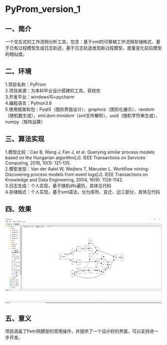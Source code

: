 # PyProm_version_1

## 一、简介
一个交互式的工作流网分析工具，包含：基于xml的可移植工作流网存储格式、基于已有过程模型生成日志轨迹，基于日志轨迹发现新过程模型，度量变化前后模型的相似度。 </br>
## 二、环境
1.项目名称：PyProm </br>
2.项目来源：为本科毕业设计搭建的工具，获校优 </br>
3.开发平台：windows10+pycharm </br>
4.编程语言：Python3.6 </br>
5.使用框架和包：Pyqt5（图形界面设计）、graphviz（图形化展示）、random（随机数生成）、xml.dom.minidom（xml文件解析）、uuid（随机字符串生成）、numpy（矩阵运算）</br>
## 三、算法实现
1.模型比较：Cao B, Wang J, Fan J, et al. Querying similar process models based on the Hungarian algorithm[J]. IEEE Transactions on Services Computing, 2016, 10(1): 121-135.</br>
2.模型发现：Van der Aalst W, Weijters T, Maruster L. Workflow mining: Discovering process models from event logs[J]. IEEE Transactions on Knowledge and Data Engineering, 2004, 16(9): 1128-1142.</br>
3.日志生成：个人实现，基于随机dfs遍历，具体见代码</br>
4.存储格式：个人实现，基于xml语法，分为库所、变迁、边三部分，具体见代码</br>
 ## 四、效果
 ![Image text](https://github.com/Advancingxq/PyProm_version_1/blob/main/result.png)</br>
 ## 五、意义
 项目涵盖了Petri网模型的常用操作，并提供了一个设计好的界面，可以支持进一步开发。</br>
